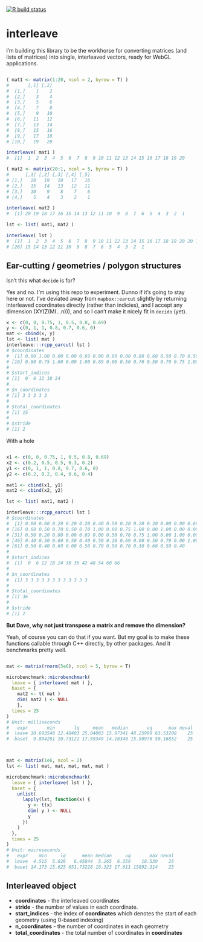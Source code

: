 
[![R build
status](https://github.com/dcooley/interleave/workflows/R-CMD-check/badge.svg)](https://github.com/dcooley/interleave/actions)

<!-- README.md is generated from README.Rmd. Please edit that file -->

# interleave

I’m building this library to be the workhorse for converting matrices
(and lists of matrices) into single, interleaved vectors, ready for
WebGL applications.

``` r

( mat1 <- matrix(1:20, ncol = 2, byrow = T) )
#       [,1] [,2]
#  [1,]    1    2
#  [2,]    3    4
#  [3,]    5    6
#  [4,]    7    8
#  [5,]    9   10
#  [6,]   11   12
#  [7,]   13   14
#  [8,]   15   16
#  [9,]   17   18
# [10,]   19   20

interleave( mat1 )
#  [1]  1  2  3  4  5  6  7  8  9 10 11 12 13 14 15 16 17 18 19 20

( mat2 <- matrix(20:1, ncol = 5, byrow = T) )
#      [,1] [,2] [,3] [,4] [,5]
# [1,]   20   19   18   17   16
# [2,]   15   14   13   12   11
# [3,]   10    9    8    7    6
# [4,]    5    4    3    2    1

interleave( mat2 )
#  [1] 20 19 18 17 16 15 14 13 12 11 10  9  8  7  6  5  4  3  2  1

lst <- list( mat1, mat2 )

interleave( lst )
#  [1]  1  2  3  4  5  6  7  8  9 10 11 12 13 14 15 16 17 18 19 20 20 19 18 17 16
# [26] 15 14 13 12 11 10  9  8  7  6  5  4  3  2  1
```

## Ear-cutting / geometries / polygon structures

Isn’t this what `decido` is for?

Yes and no. I’m using this repo to experiment. Dunno if it’s going to
stay here or not. I’ve deviated away from `mapbox::earcut` slightly by
returning interleaved coordinates directly (rather than indicies), and I
accept any dimension (XY(Z(M(…n))), and so I can’t make it nicely fit in
`decido` (yet).

``` r
x <- c(0, 0, 0.75, 1, 0.5, 0.8, 0.69)
y <- c(0, 1, 1, 0.8, 0.7, 0.6, 0)
mat <- cbind(x, y)
lst <- list( mat )
interleave:::rcpp_earcut( lst )
# $coordinates
#  [1] 0.00 1.00 0.00 0.00 0.69 0.00 0.69 0.00 0.80 0.60 0.50 0.70 0.50 0.70 1.00
# [16] 0.80 0.75 1.00 0.00 1.00 0.69 0.00 0.50 0.70 0.50 0.70 0.75 1.00 0.00 1.00
# 
# $start_indices
# [1]  0  6 12 18 24
# 
# $n_coordinates
# [1] 3 3 3 3 3
# 
# $total_coordinates
# [1] 15
# 
# $stride
# [1] 2
```

With a hole

``` r

x1 <- c(0, 0, 0.75, 1, 0.5, 0.8, 0.69)
x2 <- c(0.2, 0.5, 0.5, 0.3, 0.2)
y1 <- c(0, 1, 1, 0.8, 0.7, 0.6, 0)
y2 <- c(0.2, 0.2, 0.4, 0.6, 0.4)

mat1 <- cbind(x1, y1)
mat2 <- cbind(x2, y2)

lst <- list( mat1, mat2 )

interleave:::rcpp_earcut( lst )
# $coordinates
#  [1] 0.00 0.00 0.20 0.20 0.20 0.40 0.50 0.20 0.20 0.20 0.00 0.00 0.69 0.00 0.80
# [16] 0.60 0.50 0.70 0.50 0.70 1.00 0.80 0.75 1.00 0.00 1.00 0.00 0.00 0.20 0.40
# [31] 0.50 0.20 0.00 0.00 0.69 0.00 0.50 0.70 0.75 1.00 0.00 1.00 0.00 1.00 0.20
# [46] 0.40 0.30 0.60 0.50 0.40 0.50 0.20 0.69 0.00 0.50 0.70 0.00 1.00 0.30 0.60
# [61] 0.50 0.40 0.69 0.00 0.50 0.70 0.50 0.70 0.30 0.60 0.50 0.40
# 
# $start_indices
#  [1]  0  6 12 18 24 30 36 42 48 54 60 66
# 
# $n_coordinates
#  [1] 3 3 3 3 3 3 3 3 3 3 3 3
# 
# $total_coordinates
# [1] 36
# 
# $stride
# [1] 2
```

**But Dave, why not just transpose a matrix and remove the dimension?**

Yeah, of course you can do that if you want. But my goal is to make
these functions callable through C++ directly, by other packages. And it
benchmarks pretty well.

``` r

mat <- matrix(rnorm(5e6), ncol = 5, byrow = T)

microbenchmark::microbenchmark(
  leave = { interleave( mat ) },
  baset = {
    mat2 <- t( mat )
    dim( mat2 ) <- NULL
    },
  times = 25
)
# Unit: milliseconds
#   expr       min       lq     mean   median       uq      max neval
#  leave 10.693548 12.40403 25.04083 15.97341 48.25999 63.53208    25
#  baset  9.804281 10.73121 17.59349 14.18340 15.50976 50.16852    25



mat <- matrix(1e6, ncol = 2)
lst <- list( mat, mat, mat, mat, mat )

microbenchmark::microbenchmark(
  leave = { interleave( lst ) },
  baset = {
    unlist(
      lapply(lst, function(x) {
        y <- t(x)
        dim( y ) <- NULL
        y
      })
    )
  },
  times = 25
)
# Unit: microseconds
#   expr    min     lq      mean median     uq       max neval
#  leave  4.515  5.026   6.45844  5.265  6.359    18.539    25
#  baset 14.173 15.625 651.73228 16.323 17.611 15892.314    25
```

## Interleaved object

  - **coordinates** - the interleaved coordinates
  - **stride** - the number of values in each coordinate.
  - **start\_indices** - the index of **coordinates** which denotes the
    start of each geometry (using 0-based indexing)
  - **n\_coordinates** - the number of coordinates in each geometry
  - **total\_coordinates** - the total number of coordinates in
    **coordinates**
